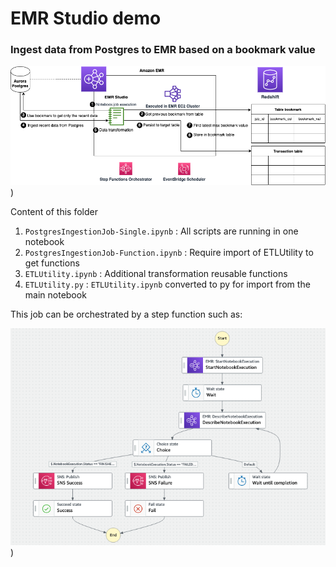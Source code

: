 # EMR Studio demo

### Ingest data from Postgres to EMR based on a bookmark value

![Architecture](https://raw.githubusercontent.com/nicoanadt/emr-demo/main/emr-studio-data-ingestion/resources/EMR%20Studio%20data%20ingestion%20job.png))


Content of this folder
1. `PostgresIngestionJob-Single.ipynb` : All scripts are running in one notebook
2. `PostgresIngestionJob-Function.ipynb` : Require import of ETLUtility to get functions
3. `ETLUtility.ipynb` : Additional transformation reusable functions
4. `ETLUtility.py` : `ETLUtility.ipynb` converted to py for import from the main notebook

This job can be orchestrated by a step function such as:

![Architecture](https://raw.githubusercontent.com/nicoanadt/emr-demo/main/emr-studio-data-ingestion/resources/StepFunctions.png))
